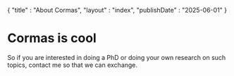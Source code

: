 {
"title" : "About Cormas",
"layout" : "index",
"publishDate" : "2025-06-01"
}

# Cormas is cool 


So if you are interested in doing a PhD or doing your own research on such topics, contact me so that we can exchange.